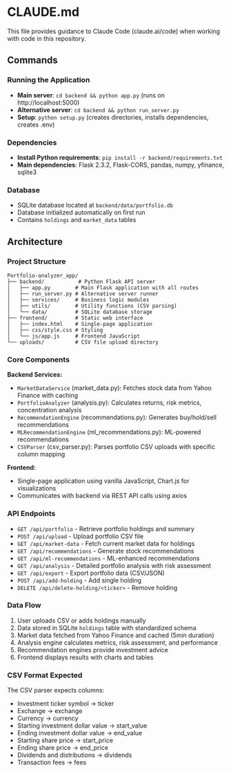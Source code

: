 # CLAUDE.md

This file provides guidance to Claude Code (claude.ai/code) when working with code in this repository.

## Commands

### Running the Application
- **Main server**: `cd backend && python app.py` (runs on http://localhost:5000)
- **Alternative server**: `cd backend && python run_server.py`
- **Setup**: `python setup.py` (creates directories, installs dependencies, creates .env)

### Dependencies
- **Install Python requirements**: `pip install -r backend/requirements.txt`
- **Main dependencies**: Flask 2.3.2, Flask-CORS, pandas, numpy, yfinance, sqlite3

### Database
- SQLite database located at `backend/data/portfolio.db`
- Database initialized automatically on first run
- Contains `holdings` and `market_data` tables

## Architecture

### Project Structure
```
Portfolio-analyzer_app/
├── backend/           # Python Flask API server
│   ├── app.py        # Main Flask application with all routes
│   ├── run_server.py # Alternative server runner
│   ├── services/     # Business logic modules
│   ├── utils/        # Utility functions (CSV parsing)
│   └── data/         # SQLite database storage
├── frontend/         # Static web interface
│   ├── index.html    # Single-page application
│   ├── css/style.css # Styling
│   └── js/app.js     # Frontend JavaScript
└── uploads/          # CSV file upload directory
```

### Core Components

**Backend Services:**
- `MarketDataService` (market_data.py): Fetches stock data from Yahoo Finance with caching
- `PortfolioAnalyzer` (analysis.py): Calculates returns, risk metrics, concentration analysis
- `RecommendationEngine` (recommendations.py): Generates buy/hold/sell recommendations
- `MLRecommendationEngine` (ml_recommendations.py): ML-powered recommendations
- `CSVParser` (csv_parser.py): Parses portfolio CSV uploads with specific column mapping

**Frontend:**
- Single-page application using vanilla JavaScript, Chart.js for visualizations
- Communicates with backend via REST API calls using axios

### API Endpoints
- `GET /api/portfolio` - Retrieve portfolio holdings and summary
- `POST /api/upload` - Upload portfolio CSV file
- `GET /api/market-data` - Fetch current market data for holdings
- `GET /api/recommendations` - Generate stock recommendations
- `GET /api/ml-recommendations` - ML-enhanced recommendations
- `GET /api/analysis` - Detailed portfolio analysis with risk assessment
- `GET /api/export` - Export portfolio data (CSV/JSON)
- `POST /api/add-holding` - Add single holding
- `DELETE /api/delete-holding/<ticker>` - Remove holding

### Data Flow
1. User uploads CSV or adds holdings manually
2. Data stored in SQLite `holdings` table with standardized schema
3. Market data fetched from Yahoo Finance and cached (5min duration)
4. Analysis engine calculates metrics, risk assessment, and performance
5. Recommendation engines provide investment advice
6. Frontend displays results with charts and tables

### CSV Format Expected
The CSV parser expects columns:
- Investment ticker symbol → ticker
- Exchange → exchange  
- Currency → currency
- Starting investment dollar value → start_value
- Ending investment dollar value → end_value
- Starting share price → start_price
- Ending share price → end_price
- Dividends and distributions → dividends
- Transaction fees → fees